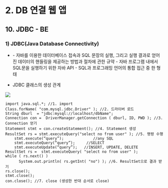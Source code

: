 # 2. DB 연결 웹 앱

## 10.  JDBC - BE

### 1) JDBC(Java Database Connectivity)

* \- 자바를 이용한 데이터베이스 접속과 SQL 문장의 실행, 그리고 실행 결과로 얻어진 데이터의 핸들링을 제공하는 방법과 절차에 관한 규약
  \- 자바 프로그램 내에서 SQL문을 실행하기 위한 자바 API
  \- SQL과 프로그래밍 언어의 통합 접근 중 한 형태

* JDBC 클래스의 생성 관계

![](https://cphinf.pstatic.net/mooc/20180201_49/1517475141729UGWfv_PNG/2_11_1_JDBC_.PNG)

```
import java.sql.*; //1. import
Class.forName( "com.mysql.jdbc.Driver" ); //2. 드라이버 로드
String dburl  = "jdbc:mysql://localhost/dbName";
Connection con =  DriverManager.getConnection ( dburl, ID, PWD ); //3. Connection 얻기
Statement stmt = con.createStatement(); //4. Statement 생성
ResultSet rs = stmt.executeQuery("select no from user" ); //5. 명령 수행
	stmt.execute(“query”);             //any SQL
	stmt.executeQuery(“query”);     //SELECT
	stmt.executeUpdate(“query”);   //INSERT, UPDATE, DELETE
ResultSet rs =  stmt.executeQuery( "select no from user" );
while ( rs.next() )
      System.out.println( rs.getInt( "no") ); //6. ResultSet으로 결과 받기
rs.close();
stmt.close();
con.close(); //7. close (생성한 반대 순서로 close)
```


